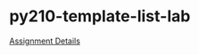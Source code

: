 # py210-template-list-lab

[Assignment Details](https://uwpce-pythoncert.github.io/ProgrammingInPython/exercises/list_lab.html)
